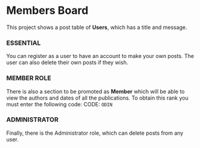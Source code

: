 # Members Board
This project shows a post table of **Users**, which has a title and message.
### ESSENTIAL
You can register as a user to have an account to make your own posts.
The user can also delete their own posts if they wish.
### MEMBER ROLE
There is also a section to be promoted as **Member** which will be able to view the authors and dates of all the publications.
To obtain this rank you must enter the following code:
CODE: `ODIN`
### ADMINISTRATOR
Finally, there is the Administrator role, which can delete posts from any user.